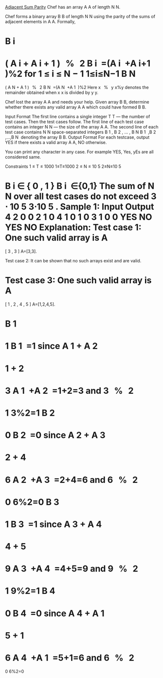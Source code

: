 [Adjacent Sum Parity](https://www.codechef.com/practice/course/1-star-difficulty-problems/DIFF1200/problems/ADJSUMPAR?tab=statement)
Chef has an array 
A
A of length 
N
N.

Chef forms a binary array 
B
B of length 
N
N using the parity of the sums of adjacent elements in 
A
A. Formally,

B
i
=
(
A
i
+
A
i
+
1
)
 
%
 
2
B 
i
​
 =(A 
i
​
 +A 
i+1
​
 )%2 for 
1
≤
i
≤
N
−
1
1≤i≤N−1
B
N
=
(
A
N
+
A
1
)
 
%
 
2
B 
N
​
 =(A 
N
​
 +A 
1
​
 )%2
Here 
x
 
%
 
y
x%y denotes the remainder obtained when 
x
x is divided by 
y
y.

Chef lost the array 
A
A and needs your help. Given array 
B
B, determine whether there exists any valid array 
A
A which could have formed 
B
B.

Input Format
The first line contains a single integer 
T
T — the number of test cases. Then the test cases follow.
The first line of each test case contains an integer 
N
N — the size of the array 
A
A.
The second line of each test case contains 
N
N space-separated integers 
B
1
,
B
2
,
…
,
B
N
B 
1
​
 ,B 
2
​
 ,…,B 
N
​
  denoting the array 
B
B.
Output Format
For each testcase, output YES if there exists a valid array 
A
A, NO otherwise.

You can print any character in any case. For example YES, Yes, yEs are all considered same.

Constraints
1
≤
T
≤
1000
1≤T≤1000
2
≤
N
≤
10
5
2≤N≤10 
5
 
B
i
∈
{
0
,
1
}
B 
i
​
 ∈{0,1}
The sum of 
N
N over all test cases do not exceed 
3
⋅
10
5
3⋅10 
5
 .
Sample 1:
Input
Output
4
2
0 0
2
1 0
4
1 0 1 0
3
1 0 0
YES
NO
YES
NO
Explanation:
Test case 1: One such valid array is 
A
=
[
3
,
3
]
A=[3,3].

Test case 2: It can be shown that no such arrays exist and are valid.

Test case 3: One such valid array is 
A
=
[
1
,
2
,
4
,
5
]
A=[1,2,4,5].

B
1
=
1
B 
1
​
 =1 since 
A
1
+
A
2
=
1
+
2
=
3
A 
1
​
 +A 
2
​
 =1+2=3 and 
3
 
%
 
2
=
1
3%2=1
B
2
=
0
B 
2
​
 =0 since 
A
2
+
A
3
=
2
+
4
=
6
A 
2
​
 +A 
3
​
 =2+4=6 and 
6
 
%
 
2
=
0
6%2=0
B
3
=
1
B 
3
​
 =1 since 
A
3
+
A
4
=
4
+
5
=
9
A 
3
​
 +A 
4
​
 =4+5=9 and 
9
 
%
 
2
=
1
9%2=1
B
4
=
0
B 
4
​
 =0 since 
A
4
+
A
1
=
5
+
1
=
6
A 
4
​
 +A 
1
​
 =5+1=6 and 
6
 
%
 
2
=
0
6%2=0
